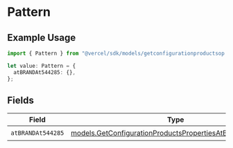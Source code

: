 # Pattern

## Example Usage

```typescript
import { Pattern } from "@vercel/sdk/models/getconfigurationproductsop.js";

let value: Pattern = {
  atBRANDAt544285: {},
};
```

## Fields

| Field                                                                                                                      | Type                                                                                                                       | Required                                                                                                                   | Description                                                                                                                |
| -------------------------------------------------------------------------------------------------------------------------- | -------------------------------------------------------------------------------------------------------------------------- | -------------------------------------------------------------------------------------------------------------------------- | -------------------------------------------------------------------------------------------------------------------------- |
| `atBRANDAt544285`                                                                                                          | [models.GetConfigurationProductsPropertiesAtBRANDAt544285](../models/getconfigurationproductspropertiesatbrandat544285.md) | :heavy_check_mark:                                                                                                         | N/A                                                                                                                        |
